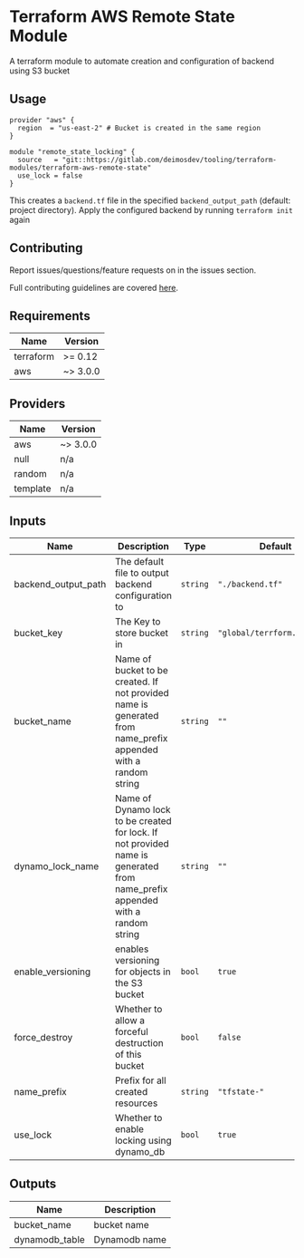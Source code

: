 # Terraform AWS Remote State Module
A terraform module to automate creation and configuration of backend using S3 bucket

## Usage

```hcl
provider "aws" {
  region  = "us-east-2" # Bucket is created in the same region
}

module "remote_state_locking" {
  source   = "git::https://gitlab.com/deimosdev/tooling/terraform-modules/terraform-aws-remote-state"
  use_lock = false
}
```

This creates a `backend.tf` file in the specified `backend_output_path` (default: project directory). Apply the configured backend by running `terraform init` again

## Contributing

Report issues/questions/feature requests on in the issues section.

Full contributing guidelines are covered [here](CONTRIBUTING.md).

<!-- BEGINNING OF PRE-COMMIT-TERRAFORM DOCS HOOK -->
## Requirements

| Name | Version |
|------|---------|
| terraform | >= 0.12 |
| aws | ~> 3.0.0 |

## Providers

| Name | Version |
|------|---------|
| aws | ~> 3.0.0 |
| null | n/a |
| random | n/a |
| template | n/a |

## Inputs

| Name | Description | Type | Default | Required |
|------|-------------|------|---------|:--------:|
| backend\_output\_path | The default file to output backend configuration to | `string` | `"./backend.tf"` | no |
| bucket\_key | The Key to store bucket in | `string` | `"global/terrform.tfstate"` | no |
| bucket\_name | Name of bucket to be created. If not provided name is generated from name\_prefix appended with a random string | `string` | `""` | no |
| dynamo\_lock\_name | Name of Dynamo lock to be created for lock. If not provided name is generated from name\_prefix appended with a random string | `string` | `""` | no |
| enable\_versioning | enables versioning for objects in the S3 bucket | `bool` | `true` | no |
| force\_destroy | Whether to allow a forceful destruction of this bucket | `bool` | `false` | no |
| name\_prefix | Prefix for all created resources | `string` | `"tfstate-"` | no |
| use\_lock | Whether to enable locking using dynamo\_db | `bool` | `true` | no |

## Outputs

| Name | Description |
|------|-------------|
| bucket\_name | bucket name |
| dynamodb\_table | Dynamodb name |

<!-- END OF PRE-COMMIT-TERRAFORM DOCS HOOK -->